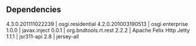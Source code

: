 Dependencies
------------

 4.3.0.201111022239 | osgi.residential
 4.2.0.201003190513 | osgi.enterprise
 1.0.0              | javax.inject
 0.0.1              | org.bndtools.rt.rest
 2.2.2              | Apache Felix Http Jetty
 1.1.1              | jsr311-api
 2.8                | jersey-all
